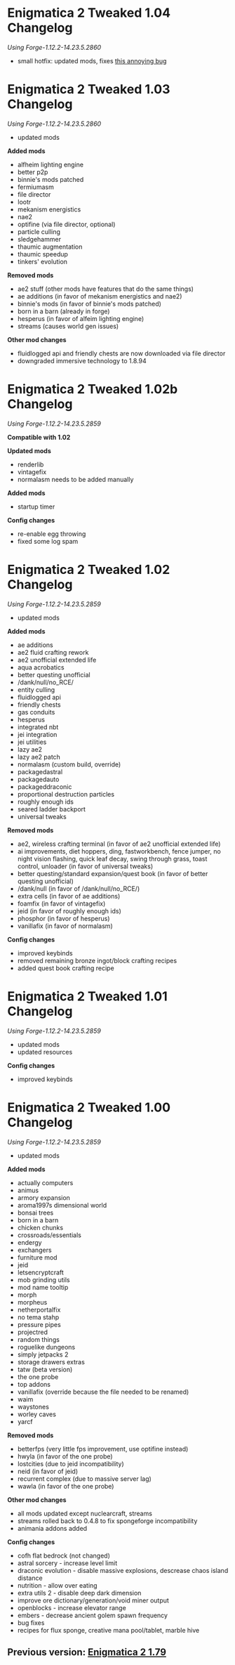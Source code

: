 # Enigmatica 2 Tweaked 1.04 Changelog

*Using Forge-1.12.2-14.23.5.2860*

- small hotfix: updated mods, fixes [this annoying bug](https://github.com/TinyModularThings/Chunk-Pregenerator-Issue-Tracker/issues/61)



# Enigmatica 2 Tweaked 1.03 Changelog

*Using Forge-1.12.2-14.23.5.2860*

- updated mods

**Added mods**

- alfheim lighting engine
- better p2p
- binnie's mods patched
- fermiumasm
- file director
- lootr
- mekanism energistics
- nae2
- optifine (via file director, optional)
- particle culling
- sledgehammer
- thaumic augmentation
- thaumic speedup
- tinkers' evolution

**Removed mods**

- ae2 stuff (other mods have features that do the same things)
- ae additions (in favor of mekanism energistics and nae2)
- binnie's mods (in favor of binnie's mods patched)
- born in a barn (already in forge)
- hesperus (in favor of alfeim lighting engine)
- streams (causes world gen issues)

**Other mod changes**

- fluidlogged api and friendly chests are now downloaded via file director
- downgraded immersive technology to 1.8.94



# Enigmatica 2 Tweaked 1.02b Changelog

*Using Forge-1.12.2-14.23.5.2859*

**Compatible with 1.02**

**Updated mods**

- renderlib
- vintagefix
- normalasm needs to be added manually

**Added mods**

- startup timer

**Config changes**

- re-enable egg throwing
- fixed some log spam



# Enigmatica 2 Tweaked 1.02 Changelog

*Using Forge-1.12.2-14.23.5.2859*

- updated mods

**Added mods**

- ae additions
- ae2 fluid crafting rework
- ae2 unofficial extended life
- aqua acrobatics
- better questing unofficial
- /dank/null/no_RCE/
- entity culling
- fluidlogged api
- friendly chests
- gas conduits
- hesperus
- integrated nbt
- jei integration
- jei utilities
- lazy ae2
- lazy ae2 patch
- normalasm (custom build, override)
- packagedastral
- packagedauto
- packageddraconic
- proportional destruction particles
- roughly enough ids
- seared ladder backport
- universal tweaks

**Removed mods**

- ae2, wireless crafting terminal (in favor of ae2 unofficial extended life)
- ai improvements, diet hoppers, ding, fastworkbench, fence jumper, no night vision flashing, quick leaf decay, swing through grass, toast control, unloader (in favor of universal tweaks)
- better questing/standard expansion/quest book (in favor of better questing unofficial)
- /dank/null (in favor of /dank/null/no_RCE/)
- extra cells (in favor of ae additions)
- foamfix (in favor of vintagefix)
- jeid (in favor of roughly enough ids)
- phosphor (in favor of hesperus)
- vanillafix (in favor of normalasm)

**Config changes**

- improved keybinds
- removed remaining bronze ingot/block crafting recipes
- added quest book crafting recipe



# Enigmatica 2 Tweaked 1.01 Changelog

*Using Forge-1.12.2-14.23.5.2859*

- updated mods
- updated resources

**Config changes**

- improved keybinds



# Enigmatica 2 Tweaked 1.00 Changelog

*Using Forge-1.12.2-14.23.5.2859*

- updated mods

**Added mods**

- actually computers
- animus
- armory expansion
- aroma1997s dimensional world
- bonsai trees
- born in a barn
- chicken chunks
- crossroads/essentials
- endergy
- exchangers
- furniture mod
- jeid
- letsencryptcraft
- mob grinding utils
- mod name tooltip
- morph
- morpheus
- netherportalfix
- no tema stahp
- pressure pipes
- projectred
- random things
- roguelike dungeons
- simply jetpacks 2
- storage drawers extras
- tatw (beta version)
- the one probe
- top addons
- vanillafix (override because the file needed to be renamed)
- waim
- waystones
- worley caves
- yarcf

**Removed mods**

- betterfps (very little fps improvement, use optifine instead)
- hwyla (in favor of the one probe)
- lostcities (due to jeid incompatibility)
- neid (in favor of jeid)
- recurrent complex (due to massive server lag)
- wawla (in favor of the one probe)

**Other mod changes**

- all mods updated except nuclearcraft, streams
- streams rolled back to 0.4.8 to fix spongeforge incompatibility
- animania addons added

**Config changes**

- cofh flat bedrock (not changed)
- astral sorcery - increase level limit
- draconic evolution - disable massive explosions, descrease chaos island distance
- nutrition - allow over eating
- extra utils 2 - disable deep dark dimension
- improve ore dictionary/generation/void miner output
- openblocks - increase elevator range
- embers - decrease ancient golem spawn frequency
- bug fixes
- recipes for flux sponge, creative mana pool/tablet, marble hive



## Previous version: [Enigmatica 2 1.79](CHANGELOG_E2.md)
